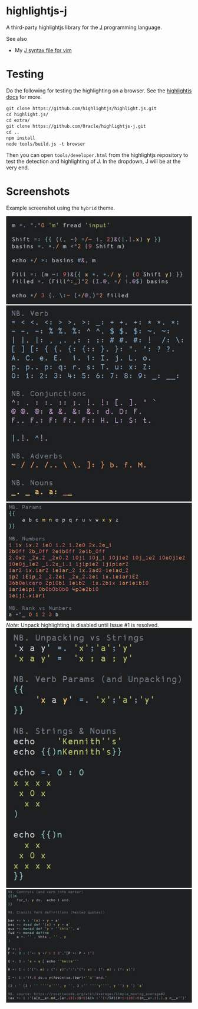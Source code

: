 # highlightjs-j

A third-party highlightjs library for the [J](https://www.jsoftware.com) programming language.

See also

  * My [J syntax file for vim](https://github.com/0racle/vim-j)

# Testing
Do the following for testing the highlighting on a browser. See the
[highlightjs docs](https://highlightjs.readthedocs.io/en/latest/building-testing.html) for more.

```
git clone https://github.com/highlightjs/highlight.js.git
cd highlight.js/
cd extra/
git clone https://github.com/0racle/highlightjs-j.git
cd ..
npm install
node tools/build.js -t browser
```

Then you can open `tools/developer.html` from the highlightjs repository to test the detection and highlighting of J.
In the dropdown, J will be at the very end.

# Screenshots
Example screenshot using the `hybrid` theme.

![code example](screenshots/01-code-example.png)
![parts of speech](screenshots/02-parts-of-speech.png)
![numbers and params](screenshots/03-numbers-and-params.png)
*Note:* Unpack highlighting is disabled until Issue #1 is resolved.
![unpacking and strings](screenshots/04-unpacking-and-strings.png)
![controls and verbs](screenshots/05-controls-and-verbs.png)

